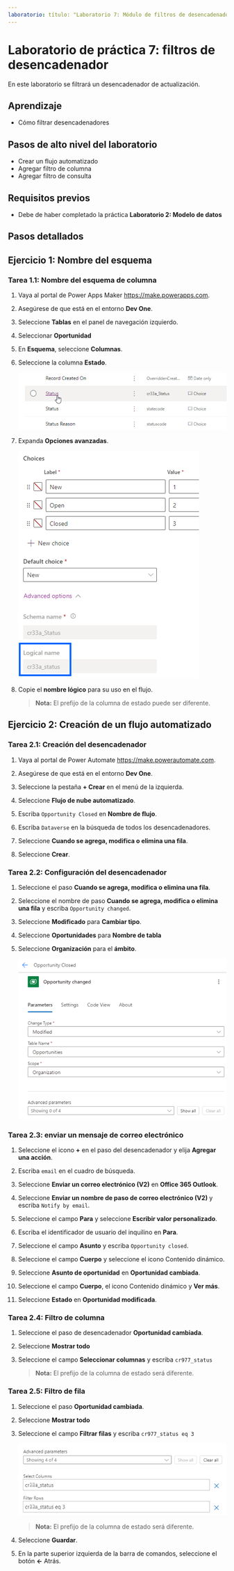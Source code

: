 ```yaml
---
laboratorio: título: "Laboratorio 7: Módulo de filtros de desencadenador: "Módulo 5: Integración profunda de Power Automate en varios orígenes de datos"
---
```


# Laboratorio de práctica 7: filtros de desencadenador

En este laboratorio se filtrará un desencadenador de actualización.

## Aprendizaje

- Cómo filtrar desencadenadores

## Pasos de alto nivel del laboratorio

- Crear un flujo automatizado
- Agregar filtro de columna
- Agregar filtro de consulta

## Requisitos previos

- Debe de haber completado la práctica **Laboratorio 2: Modelo de datos**

## Pasos detallados

## Ejercicio 1: Nombre del esquema

### Tarea 1.1: Nombre del esquema de columna

1. Vaya al portal de Power Apps Maker <https://make.powerapps.com>.

1. Asegúrese de que está en el entorno **Dev One**.

1. Seleccione **Tablas** en el panel de navegación izquierdo.

1. Seleccionar **Oportunidad**

1. En **Esquema**, seleccione **Columnas**.

1. Seleccione la columna **Estado**.

    ![Captura de pantalla de las columnas de estado.](../media/opportunity-status-column.png)

1. Expanda **Opciones avanzadas**.

    ![Captura de pantalla del nombre del esquema de columna.](../media/column-schema-name.png)

1. Copie el **nombre lógico** para su uso en el flujo.

   > **Nota:** El prefijo de la columna de estado puede ser diferente.

## Ejercicio 2: Creación de un flujo automatizado

### Tarea 2.1: Creación del desencadenador

1. Vaya al portal de Power Automate <https://make.powerautomate.com>.

1. Asegúrese de que está en el entorno **Dev One**.

1. Seleccione la pestaña **+ Crear** en el menú de la izquierda.

1. Seleccione **Flujo de nube automatizado**.

1. Escriba `Opportunity Closed` en **Nombre de flujo**.

1. Escriba `Dataverse` en la búsqueda de todos los desencadenadores.

1. Seleccione **Cuando se agrega, modifica o elimina una fila**.

1. Seleccione **Crear**.

### Tarea 2.2: Configuración del desencadenador

1. Seleccione el paso **Cuando se agrega, modifica o elimina una fila**.

1. Seleccione el nombre de paso **Cuando se agrega, modifica o elimina una fila** y escriba `Opportunity changed`.

1. Seleccione **Modificado** para **Cambiar tipo**.

1. Seleccione **Oportunidades** para **Nombre de tabla**

1. Seleccione **Organización** para el **ámbito**.

    ![Captura de pantalla del desencadenador de fila de actualización.](../media/update-trigger.png)

### Tarea 2.3: enviar un mensaje de correo electrónico

1. Seleccione el icono **+** en el paso del desencadenador y elija **Agregar una acción**.

1. Escriba `email` en el cuadro de búsqueda.

1. Seleccione **Enviar un correo electrónico (V2)** en **Office 365 Outlook**.

1. Seleccione **Enviar un nombre de paso de correo electrónico (V2)** y escriba `Notify by email`.

1. Seleccione el campo **Para** y seleccione **Escribir valor personalizado**.

1. Escriba el identificador de usuario del inquilino en **Para**.

1. Seleccione el campo **Asunto** y escriba `Opportunity closed`.

1. Seleccione el campo **Cuerpo** y seleccione el icono Contenido dinámico.

1. Seleccione **Asunto de oportunidad** en **Oportunidad cambiada**.

1. Seleccione el campo **Cuerpo**, el icono Contenido dinámico y **Ver más**.

1. Seleccione **Estado** en **Oportunidad modificada**.

### Tarea 2.4: Filtro de columna

1. Seleccione el paso de desencadenador **Oportunidad cambiada**.

1. Seleccione **Mostrar todo**

1. Seleccione el campo **Seleccionar columnas** y escriba `cr977_status`

   > **Nota:** El prefijo de la columna de estado será diferente.

### Tarea 2.5: Filtro de fila

1. Seleccione el paso **Oportunidad cambiada**.

1. Seleccione **Mostrar todo**

1. Seleccione el campo **Filtrar filas** y escriba `cr977_status eq 3`

    ![Captura de pantalla del filtro de desencadenador.](../media/trigger-filter.png)

    > **Nota:** El prefijo de la columna de estado será diferente.

1. Seleccione **Guardar**.

1. En la parte superior izquierda de la barra de comandos, seleccione el botón **<-** Atrás.
